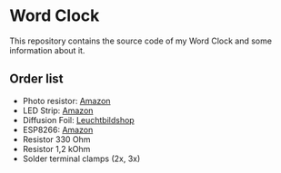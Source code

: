 # Word Clock

This repository contains the source code of my Word Clock and some information about it.

## Order list

* Photo resistor: [Amazon](https://www.amazon.de/DealMux-GL5539-30K-90K-lichtabhängige-Fotowiderstände/dp/B01EZZMLOI/ref=sr_1_1?ie=UTF8&qid=1547571659&sr=8-1&keywords=fotowiderstände)
* LED Strip: [Amazon](https://www.amazon.com/INVOLT-WS2812B-Individually-Addressable-Waterproof/dp/B01N2454TC/ref=pd_cp_86_3?pd_rd_w=VKTPv&pf_rd_p=ef4dc990-a9ca-4945-ae0b-f8d549198ed6&pf_rd_r=ZFWY5T68TFRFS9TXJTRX&pd_rd_r=c3dee8df-1b06-11e9-a4fc-e3295557d665&pd_rd_wg=i8Sjl&pd_rd_i=B01N2454TC&psc=1&refRID=ZFWY5T68TFRFS9TXJTRX)
* Diffusion Foil: [Leuchtbildshop](https://www.leuchtbildshop.net/epages/64015097.sf/de_DE/?ObjectPath=/Shops/64015097/Categories/Diffusionsfolien)
* ESP8266: [Amazon](https://www.amazon.com/gp/product/B07HF44GBT/ref=ppx_yo_dt_b_asin_title_o00_s00?ie=UTF8&psc=1)
* Resistor 330 Ohm
* Resistor 1,2 kOhm
* Solder terminal clamps (2x, 3x)

